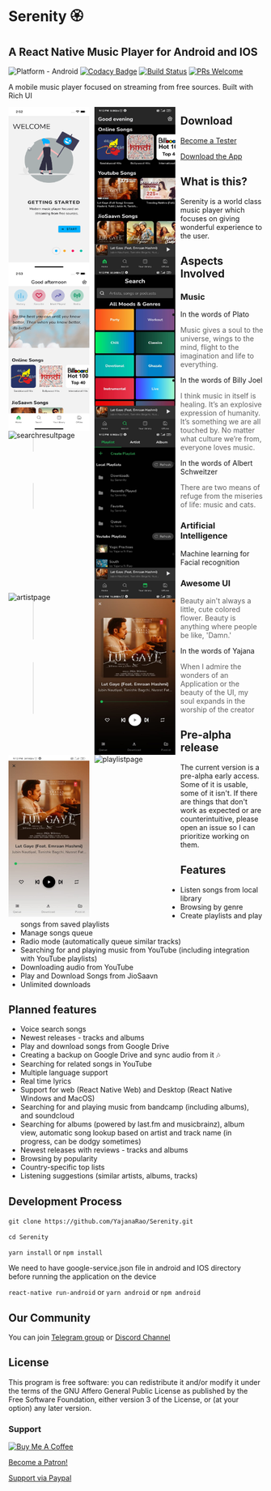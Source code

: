 # Serenity 🏵️

## A React Native Music Player for Android and IOS

![Platform - Android](https://img.shields.io/badge/platform-Android-yellow.svg)
[![Codacy Badge](https://api.codacy.com/project/badge/Grade/12302c2333a943529c90a79b98a9629c)](https://www.codacy.com/app/yajananrao/Serenity?utm_source=github.com&utm_medium=referral&utm_content=YajanaRao/Serenity&utm_campaign=Badge_Grade)
[![Build Status](https://travis-ci.org/YajanaRao/Serenity.svg?branch=master)](https://travis-ci.org/YajanaRao/Serenity)
[![PRs Welcome](https://img.shields.io/badge/PRs-Welcome-brightgreen.svg)](https://github.com/YajanaRao/Serenity/pulls)

A mobile music player focused on streaming from free sources. Built with Rich UI

<p float="left">
<img src="./screenshots/intro-ios.png"
    alt="intropage"
    height="320"
    width="160"
    style="float: left; margin-right: 10px;" />
<img src="./screenshots/home.jpeg"
    alt="homepage"
    height="320"
    width="160"
    style="float: left; margin-right: 10px;" />
<img src="./screenshots/home-ios.png"
    alt="homepageios"
    height="320"
    width="160"
    style="float: left; margin-right: 10px;" />
<img src="./screenshots/search.jpeg"
    alt="searchpage"
    height="320"
    width="160"
    style="float: left; margin-right: 10px;"/>
<img src="https://dl.dropboxusercontent.com/s/viemu00pradw81y/Screenshot_2021-03-21-21-48-33-793_com.serenity.jpg?dl=0"
    alt="searchresultpage"
    height="320"
    width="160"
    style="float: left; margin-right: 10px;"/>
<img src="./screenshots/library.jpeg"
    alt="albumpage"
    height="320"
    width="160"
    style="float: left; margin-right: 10px;"/>
<img src="https://dl.dropboxusercontent.com/s/1shpv8mxvb13ids/Screenshot_2021-03-21-21-53-19-221_com.serenity.jpg?dl=0"
    alt="artistpage"
    height="320"
    width="160"
    style="float: left; margin-right: 10px;"/>
<img src="./screenshots/player-dark.jpeg"
    alt="playerpagedark"
    height="320"
    width="160"
    style="float: left; margin-right: 10px;"/>
<img src="./screenshots/player-white.jpeg"
    alt="playerpagewhite"
    height="320"
    width="160"
    style="float: left; margin-right: 10px;"/>
<img src="https://dl.dropboxusercontent.com/s/w0s74b06v8k831a/Screenshot_2021-03-21-21-02-09-621_com.serenity.jpg?dl=0"
    alt="playlistpage"
    height="320"
    width="160"
    style="float: left; margin-right: 10px;"/>
</p>

## Download

[Become a Tester](https://appdistribution.firebase.dev/i/Dv8WUupp)

[Download the App](https://install.appcenter.ms/users/Yajana/apps/Serenity)

## What is this?

Serenity is a world class music player which focuses on giving wonderful experience to the user.

## Aspects Involved

### Music

- In the words of Plato

  > Music gives a soul to the universe, wings to the mind, flight to the imagination and life to everything.

- In the words of Billy Joel

  > I think music in itself is healing. It’s an explosive expression of humanity. It’s something we are all touched by. No matter what culture we’re from, everyone loves music.

- In the words of Albert Schweitzer

  > There are two means of refuge from the miseries of life: music and cats.

### Artificial Intelligence

- Machine learning for Facial recognition

### Awesome UI

- > Beauty ain't always a little, cute colored flower. Beauty is anything where people be like, 'Damn.'
- In the words of Yajana

  > When I admire the wonders of an Application or the beauty of the UI, my soul expands in the worship of the creator

## Pre-alpha release

The current version is a pre-alpha early access. Some of it is usable, some of it isn't. If there are things that don't work as expected or are counterintuitive, please open an issue so I can prioritize working on them.

## Features

- Listen songs from local library
- Browsing by genre
- Create playlists and play songs from saved playlists
- Manage songs queue
- Radio mode (automatically queue similar tracks)
- Searching for and playing music from YouTube (including integration with YouTube playlists)
- Downloading audio from YouTube
- Play and Download Songs from JioSaavn
- Unlimited downloads

## Planned features

- Voice search songs
- Newest releases - tracks and albums
- Play and download songs from Google Drive
- Creating a backup on Google Drive and sync audio from it 🎶
- Searching for related songs in YouTube
- Multiple language support
- Real time lyrics
- Support for web (React Native Web) and Desktop (React Native Windows and MacOS)
- Searching for and playing music from bandcamp (including albums), and soundcloud
- Searching for albums (powered by last.fm and musicbrainz), album view, automatic song lookup based on artist and track name (in progress, can be dodgy sometimes)
- Newest releases with reviews - tracks and albums
- Browsing by popularity
- Country-specific top lists
- Listening suggestions (similar artists, albums, tracks)

## Development Process

`git clone https://github.com/YajanaRao/Serenity.git`

`cd Serenity`

`yarn install` or `npm install`

We need to have google-service.json file in android and IOS directory before running the application on the device

`react-native run-android` or `yarn android` or `npm android`

## Our Community

You can join [Telegram group](https://t.me/serenityapp) or [Discord Channel](https://discord.gg/7UAUjhq3kN)

## License

This program is free software: you can redistribute it and/or modify it under the terms of the GNU Affero General Public License as published by the Free Software Foundation, either version 3 of the License, or (at your option) any later version.

### Support

<a href="https://www.buymeacoffee.com/YajanaRao" target="_blank"><img src="https://cdn.buymeacoffee.com/buttons/default-blue.png" alt="Buy Me A Coffee" style="height: 51px !important;width: 217px !important;" ></a>

[Become a Patron!](https://www.patreon.com/bePatron?u=28198536)

[Support via Paypal](https://paypal.me/YajanaRao?locale.x=en_GB)
